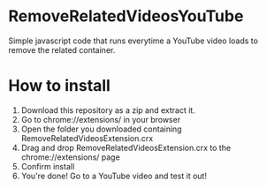# RemoveRelatedVideosYouTube
Simple javascript code that runs everytime a YouTube video loads to remove the related container.

# How to install
1. Download this repository as a zip and extract it.
2. Go to chrome://extensions/ in your browser
3. Open the folder you downloaded containing RemoveRelatedVideosExtension.crx
4. Drag and drop RemoveRelatedVideosExtension.crx to the chrome://extensions/ page
5. Confirm install
6. You're done! Go to a YouTube video and test it out!
